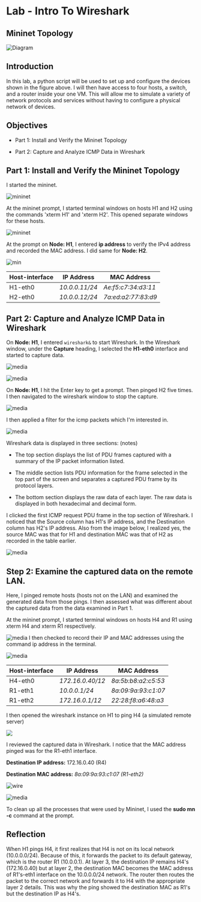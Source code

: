 # Lab - Intro To Wireshark

## Mininet Topology

![Diagram](media/wireshark/image1.png)

## Introduction

In this lab, a python script will be used to set up and configure the
devices shown in the figure above. I will then have access to four
hosts, a switch, and a router inside your one VM. This will allow me to
simulate a variety of network protocols and services without having to
configure a physical network of devices.

## Objectives

- Part 1: Install and Verify the Mininet Topology

- Part 2: Capture and Analyze ICMP Data in Wireshark

## Part 1: Install and Verify the Mininet Topology

I started the mininet.

![mininet](media/wireshark/image2.png)

At the mininet prompt, I started terminal windows on hosts H1 and H2
using the commands 'xterm H1' and 'xterm H2'. This opened separate
windows for these hosts.

![mininet](media/wireshark/image3.png)

At the prompt on **Node: H1**, I entered **ip address** to verify the
IPv4 address and recorded the MAC address. I did same for **Node: H2**.

![min](media/wireshark/image4.png)

| **Host-interface**  | **IP Address**  | **MAC Address**     |
|-------------------- |---------------- |---------------------|
|  H1-eth0             | *10.0.0.11/24*  | *Ae:f5:c7:34:d3:11* |
|  H2-eth0             |*10.0.0.12/24*  | *7a:ed:a2:77:83:d9* |

## Part 2: Capture and Analyze ICMP Data in Wireshark

On **Node: H1**, I entered `wireshark&` to start Wireshark. In the
Wireshark window, under the **Capture** heading, I selected the
**H1-eth0** interface and started to capture data.

![media](media/wireshark/image5.png)

![media](media/wireshark/image6.png)

On **Node: H1**, I hit the Enter key to get a prompt. Then pinged H2
five times. I then navigated to the wireshark window to stop the
capture.

![media](media/wireshark/image7.png)

I then applied a filter for the icmp packets which I'm interested in.

![media](media/wireshark/image8.png)


Wireshark data is displayed in three sections: (notes)

-   The top section displays the list of PDU frames captured with a
    summary of the IP packet information listed.

-   The middle section lists PDU information for the frame selected in
    the top part of the screen and separates a captured PDU frame by its
    protocol layers.

-   The bottom section displays the raw data of each layer. The raw data
    is displayed in both hexadecimal and decimal form.

I clicked the first ICMP request PDU frame in the top section of
Wireshark. I noticed that the Source column has H1's IP address, and the
Destination column has H2's IP address. Also from the image below, I
realized yes, the source MAC was that for H1 and destination MAC was
that of H2 as recorded in the table earlier.

![media](media/wireshark/image9.png)

## Step 2: Examine the captured data on the remote LAN.

Here, I pinged remote hosts (hosts not on the LAN) and examined the
generated data from those pings. I then assessed what was different
about the captured data from the data examined in Part 1.

At the mininet prompt, I started terminal windows on hosts H4 and R1
using xterm H4 and xterm R1 respectively.

![media](media/wireshark/image10.png)
I then checked to record their IP and MAC addresses using the command ip
address in the terminal.

![media](media/wireshark/image11.png)

|**Host-interface**  | **IP Address**   |  **MAC Address**   |
| --------------------| ------------------ |---------------------|
| H4-eth0            |  *172.16.0.40/12*  | *8a:5b:b8:a2:c5:53* |
| R1-eth1          |    *10.0.0.1/24*    |  *8a:09:9a:93:c1:07* |
| R1-eth2           |   *172.16.0.1/12*   | *22:28:f8:a6:48:a3* |

I then opened the wireshark instance on H1 to ping H4 (a simulated
remote server)

![](media/wireshark/image12.png)

I reviewed the captured data in Wireshark. I notice that the MAC address
pinged was for the R1-eth1 interface.

**Destination IP address:** 172.16.0.40 (R4)

**Destination MAC address:** *8a:09:9a:93:c1:07 (R1-eth2)*

![wire](media/wireshark/image13.png)

![media](media/wireshark/image14.png)

To clean up all the processes that were used by Mininet, I used the
**sudo mn -c** command at the prompt.

## Reflection

When H1 pings H4, it first realizes that H4 is not on its local network
(10.0.0.0/24). Because of this, it forwards the packet to its default
gateway, which is the router R1 (10.0.0.1). At layer 3, the destination
IP remains H4's (172.16.0.40) but at layer 2, the destination MAC
becomes the MAC address of R1's-eth1 interface on the 10.0.0.0/24
network. The router then routes the packet to the correct network and
forwards it to H4 with the appropriate layer 2 details. This was why the
ping showed the destination MAC as R1's but the destination IP as H4's.
